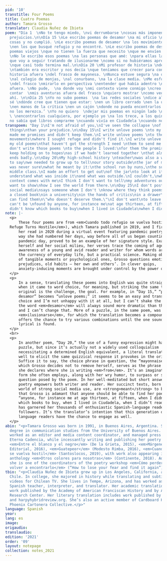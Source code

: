 ```yaml
---
pid: '10'
transtitle: Four Poems
title: Cuatro Poemas
author: Tamara Grosso
translator: Claudia Nuñez de Ibieta
poem: "Día 1  \nNo te tengo miedo, \nvi derrumbarse \ncosas más imponentes \nque tus
  prejuicios.\n\nDía 15 \nLe escribo poemas de desamor \na mi oficio \nque me prometió
  cosas y no cumplió. \nLe escribo poemas de desamor \na los movimientos políticos
  \nen los que busqué refugio y no encontré. \nLe escribo poemas de desamor \na mis
  poemas viejos \nque no tienen la fuerza que necesito \nque me envíen desde el pasado.
  \nNo le escribo esos poemas \na las personas que amé: \npara ellas la promesa \nde
  que voy a seguir tratando de ilusionarme \ncomo si no hubiéramos aprendido juntas
  \nque casi todo termina mal.\n\nDía 20 \nMi profesor de historia \ndel secundario
  \ntambién era escritor y nos decía \nque teníamos que crecer para contar \nnuestra
  historia afuera \ndel frasco de mayonesa. \nNunca estuve segura \na qué se refería:
  \nal colegio de monjas, \nal conurbano, \na la clase media. \nMe esforcé por salir
  \ndel frasco \nmirarlo en perspectiva \nentender qué había adentro \ny qué había
  afuera. \nNo pude,  \na donde voy \nmi contexto viene conmigo \ncreo que no quiero
  contar  \nmis aventuras afuera del frasco \nquiero mostrar \ncomo veo el mundo desde
  ahí. \n\nDía 25 \nYo no subo poemas  \na las redes sociales \ndice alguien que no
  sé \ndónde cree que tienen que estar: \nen un libro cerrado \nen la universidad
  \nen manos de la crítica \nen un cajón \ndonde no pueda encontrarlos nadie \n‘que
  no los merezca.’ \nYo no quiero  \ndejar mis poemas en ningún lado \ndonde no pueda
  \ \nencontrarlos cualquiera, por ejemplo yo \na los trece, a los quince \ncuando
  no sabía qué libros comprarme \ncuando vivía en Ciudadela \ncuando no leía poesía."
transpoem: "Day 1\nI'm not afraid of you,\nI've seen the collapse \nof more impressive
  things\nthan your prejudice.\n\nDay 15\nI write unlove poems \nto my craft\nthat
  made me promises and didn't keep them.\nI write unlove poems \nto the political
  movements\nwhere I sought refuge and didn't find it.\nI write unlove poems \nto
  my old poems\nthat haven't got the strength I need \nthem to send me from the past.\nI
  don't write those poems \nto the people I loved:\nfor them the promise\nthat I will
  keep holding on to hopes\nas if we hadn't learned together \nthat almost everything
  ends badly.\n\nDay 20\nMy high-school history \nteacher\nwas also a writer and used
  to say\nwe needed to grow up to tell\nour story outside\nthe jar of mayonnaise.\nI
  was never sure\nwhat he meant by it:\nthe school run by nuns,\nthe suburbs,\nthe
  middle class.\nI made an effort to get out\nof the jar\nto look at it in perspective\nto
  understand what was inside it\nand what was outside.\nI couldn't,\nwherever I go\nmy
  context comes with me\nI think I don't want to tell\nmy adventures outside the jar\nI
  want to show\nhow I see the world from there.\n\nDay 25\nI don't post poems\non
  social media\nsays someone whom I don't \nknow where they think poems should be:\nin
  a closed book\nin a university\nin the hands of critics\nin a drawer\nwhere no one
  can find them\n\"who doesn't deserve them.\"\nI don't want\nto leave my poems anywhere\nthey
  can't be \nfound by anyone, for instance me\nat age thirteen, at fifteen\nwhen I
  didn't know which books to buy\nwhen I lived in Ciudadela\nwhen I didn't read poetry."
note: |-
  <p>
      These four poems are from <em>Cuando todo refugio se vuelva hostil</em> (<em>When Every
  Refuge Turns Hostile</em>), which Tamara published in 2019, and I first heard
      her read in 2020 during a virtual event featuring pandemic poetry. Just the
      way she had numbered her days, way before all of us began counting each
      pandemic day, proved to be an example of her signature style. Examining
      herself and her social milieu, her verses trace the coming of age and
      awareness of a young and avid reader and writer for whom words are not just
      the currency of everyday life, but a practical science. Making observations
      of tangible moments or psychological ones, Grosso questions emotions,
      prejudices, old habits — her own and others’. In clever quips,
      anxiety-inducing moments are brought under control by the power of words.
  </p>
  <p>
      In a sense, translating these poems into English was quite straightforward
      when it came to word choice, for meaning, but striking the same tone as the
      original is the challenge, the goal. For example, in “Day 15,” “poemas de
      desamor” becomes “unlove poems;” it seems to be an easy and transparent
      choice and I’m not unhappy with it at all, but I can’t shake the sense that
      the word <em>desamor</em> will always sound more dramatic than the word “unlove,”
      and I can’t change that. More of a puzzle, in the same poem, was the verb
      <em>ilusionarse</em>, for which the translation becomes a compound of verbs, and
      offers the chance to try various combinations until the one sounding most
      lyrical is found.
  </p>
  <br>
  <p>
      In another poem, “Day 20,” the use of a funny expression might have posed a
      puzzle, but since it’s actually not a widely used colloquialism
      necessitating a determined English equivalent, a literal translation worked
      well to elicit the same quizzical response it provokes in the original.
      Suffice it to say, the choice phrase in question, the “mayonnaise jar” from
      which Grosso decides not to remove herself, serves as the phrase with which
      she declares where she is writing <em>from</em>. It’s an imaginative metaphor, a
      form she often employs, along with her wry humor, to surpass or solve the
      question posed by the poem. In her well-meditated but short answers, her
      poetry empowers both writer and reader. Her succinct texts, born into a
      world of strong social media use, are <strong>meant</strong> to be shared widely. The fact
      that Grosso is adamant that anyone should be able to find her poems —
      “anyone, for instance me at age thirteen, at fifteen, when I didn’t know
      which books to buy, when I lived in Ciudadela, when I didn’t read poetry” —
      has garnered her thousands of enthusiastic Spanish-language readers and
      followers. It’s the translator’s intention that this generation of English
      language readers have the chance to engage as well.
  </p>
abio: "<p>Tamara Grosso was born in 1991, in Buenos Aires, Argentina. She earned her
  degree in communication studies from the University of Buenos Aires. Grosso has
  worked as an editor and media content coordinator, and managed press for the publisher
  Eterna Cadencia, while incessantly writing and publishing her poetry along the way:
  <em>Entre el blanco y el negro</em> (De la Grieta, 2015), <em>Márgenes</em> (Objeto
  Editorial, 2016), <em>Guatepeor</em> (Modesto Rimba, 2016), <em>Cuando todo refugio
  se vuelva hostil</em> (Santoslocos, 2019), with work also appearing in the poetry
  anthology <em>Otros colores para nosotras</em> (Continente, 2018). Additionally,
  she is one of the coordinators of the poetry workshop <em>Cómo perder el miedo y
  volver a encontrarlo</em> (“How to lose your fear and find it again”). "
tbio: "<p>Claudia Nuñez de Ibieta grew up in Los Angeles, California, and Santiago,
  Chile. In college, she majored in history while translating and subtitling MTV music
  videos for Chilean TV. She lives in Tempe, Arizona, and has worked as a bookseller,
  Spanish teacher, interpreter, and translator. Her academic translation includes
  work published by the Academy of American Franciscan History and by ASU’s Hispanic
  Research Center. Her literary translation includes work published by fiikbooks.org
  and harpyhybridreview.org. She’s also an active member of Cardboard House Press’
  Phoenix Cartonera Collective.</p>"
language: Spanish
year: 
lang: es
image: 
origaudio: 
translaudio: 
edition: '2021'
order: '09'
layout: notepage
collection: notes_2021
---
```

